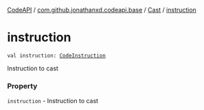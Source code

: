 [CodeAPI](../../index.md) / [com.github.jonathanxd.codeapi.base](../index.md) / [Cast](index.md) / [instruction](.)

# instruction

`val instruction: `[`CodeInstruction`](../../com.github.jonathanxd.codeapi/-code-instruction.md)

Instruction to cast

### Property

`instruction` - Instruction to cast
